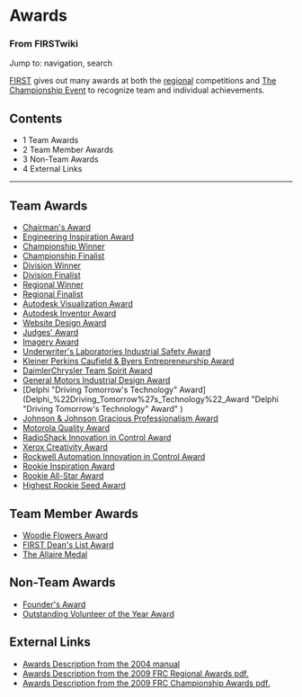 

# Awards

### From FIRSTwiki

Jump to: navigation, search

[FIRST](FIRST "FIRST" ) gives out many awards at both the
[regional](Regional "Regional" ) competitions and [The Championship
Event](The_Championship_Event "The Championship Event" ) to
recognize team and individual achievements.

## Contents

  * 1 Team Awards
  * 2 Team Member Awards
  * 3 Non-Team Awards
  * 4 External Links  
---  
  

## Team Awards

  * [Chairman's Award](Chairman%27s_Award "Chairman's Award" )
  * [Engineering Inspiration Award](Engineering_Inspiration_Award "Engineering Inspiration Award" )
  * [Championship Winner](Championship_Winner "Championship Winner" )
  * [Championship Finalist](Championship_Finalist "Championship Finalist" )
  * [Division Winner](Division_Winner "Division Winner" )
  * [Division Finalist](Division_Finalist "Division Finalist" )
  * [Regional Winner](Regional_Winner "Regional Winner" )
  * [Regional Finalist](Regional_Finalist "Regional Finalist" )
  * [Autodesk Visualization Award](Autodesk_Visualization_Award "Autodesk Visualization Award" )
  * [Autodesk Inventor Award](Autodesk_Inventor_Award "Autodesk Inventor Award" )
  * [Website Design Award](Website_Design_Award "Website Design Award" )
  * [Judges' Award](Judges%27_Award "Judges' Award" )
  * [Imagery Award](Imagery_Award "Imagery Award" )
  * [Underwriter's Laboratories Industrial Safety Award](Underwriter%27s_Laboratories_Industrial_Safety_Award "Underwriter's Laboratories Industrial Safety Award" )
  * [Kleiner Perkins Caufield &amp; Byers Entrepreneurship Award](Kleiner_Perkins_Caufield_%26_Byers_Entrepreneurship_Award "Kleiner Perkins Caufield & Byers Entrepreneurship Award" )
  * [DaimlerChrysler Team Spirit Award](DaimlerChrysler_Team_Spirit_Award "DaimlerChrysler Team Spirit Award" )
  * [General Motors Industrial Design Award](General_Motors_Industrial_Design_Award "General Motors Industrial Design Award" )
  * [Delphi "Driving Tomorrow's Technology" Award](Delphi_%22Driving_Tomorrow%27s_Technology%22_Award "Delphi "Driving Tomorrow's Technology" Award" )
  * [Johnson &amp; Johnson Gracious Professionalism Award](Johnson_%26_Johnson_Gracious_Professionalism_Award "Johnson & Johnson Gracious Professionalism Award" )
  * [Motorola Quality Award](Motorola_Quality_Award "Motorola Quality Award" )
  * [RadioShack Innovation in Control Award](RadioShack_Innovation_in_Control_Award "RadioShack Innovation in Control Award" )
  * [Xerox Creativity Award](Xerox_Creativity_Award "Xerox Creativity Award" )
  * [Rockwell Automation Innovation in Control Award](Rockwell_Automation_Innovation_in_Control_Award "Rockwell Automation Innovation in Control Award" )
  * [Rookie Inspiration Award](Rookie_Inspiration_Award "Rookie Inspiration Award" )
  * [Rookie All-Star Award](Rookie_All-Star_Award "Rookie All-Star Award" )
  * [Highest Rookie Seed Award](Highest_Rookie_Seed_Award "Highest Rookie Seed Award" )


## Team Member Awards

  * [Woodie Flowers Award](Woodie_Flowers_Award "Woodie Flowers Award" )
  * [FIRST Dean's List Award](FIRST_Dean%27s_List_Award "FIRST Dean's List Award" )
  * [The Allaire Medal](The_Allaire_Medal "The Allaire Medal" )


## Non-Team Awards

  * [Founder's Award](Founder%27s_Award "Founder's Award" )
  * [Outstanding Volunteer of the Year Award](Outstanding_Volunteer_of_the_Year_Award "Outstanding Volunteer of the Year Award" )


## External Links

  * [Awards Description from the 2004 manual](http://www2.usfirst.org/2004comp/8-TheAwards-RevA-incorporated.pdf "http://www2.usfirst.org/2004comp/8-TheAwards-RevA-incorporated.pdf" )
  * [Awards Description from the 2009 FRC Regional Awards pdf.](http://www.usfirst.org/uploadedFiles/Community/FRC/Hero_Assets/2009%20FRC%20Regional%20%20Awards.pdf "http://www.usfirst.org/uploadedFiles/Community/FRC/Hero_Assets/2009%20FRC%20Regional%20%20Awards.pdf" )
  * [Awards Description from the 2009 FRC Championship Awards pdf.](http://www.usfirst.org/uploadedFiles/Community/FRC/Hero_Assets/2009%20FRC%20Championship%20Awards.pdf "http://www.usfirst.org/uploadedFiles/Community/FRC/Hero_Assets/2009%20FRC%20Championship%20Awards.pdf" )


